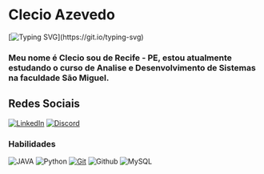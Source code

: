 #  **Clecio Azevedo**
[![Typing SVG](https://readme-typing-svg.herokuapp.com?font=Fira+Code&size=14&pause=1000&color=AA42F7&width=435&lines=Ola!+Seja+bem-vindo+ao+meu+perfil+GitHub!;Muito+Prazer%2C+meu+nome+%C3%A9+Clecio+Jose.)](https://git.io/typing-svg)

### Meu nome é Clecio sou de Recife - PE, estou atualmente estudando o curso de Analise e Desenvolvimento de Sistemas na faculdade São Miguel.

## Redes Sociais

[![LinkedIn](https://img.shields.io/badge/LinkedIn-0077B5?style=for-the-badge&logo=linkedin&logoColor=white)](https://www.linkedin.com/in/clecio-azevedo-74837969/) [![Discord](https://img.shields.io/badge/Discord-7289DA?style=for-the-badge&logo=discord&logoColor=white)](https://https://discord.com/channels/@cleciog12/)

### Habilidades 
![JAVA](https://img.shields.io/badge/Java-000?style=for-the-badge&logo=java&logoColor=white)
![Python](https://img.shields.io/badge/Python(basico)-000?style=for-the-badge&logo=spring&logoColor=white)
[![Git](https://img.shields.io/badge/Git-000?style=for-the-badge&logo=git&logoColor=E94D5F)](https://git-scm.com/doc)
![Github](https://img.shields.io/badge/GitHub-000?style=for-the-badge&logo=github&logoColor=30A3DC)
![MySQL](https://img.shields.io/badge/MySQL-00000F?style=for-the-badge&logo=mysql&logoColor=white)
